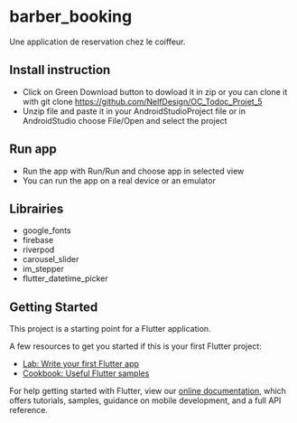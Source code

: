 # barber_booking

Une application de reservation chez le coiffeur.

## Install instruction
  - Click on Green Download button to dowload it in zip or you can clone it with git clone 
    https://github.com/NelfDesign/OC_Todoc_Projet_5
  - Unzip file and paste it in your AndroidStudioProject file or in AndroidStudio choose File/Open and select the project

## Run app
  - Run the app with Run/Run and choose app in selected view
  - You can run the app on a real device or an emulator

## Librairies
  - google_fonts
  - firebase
  - riverpod
  - carousel_slider
  - im_stepper
  - flutter_datetime_picker

## Getting Started

This project is a starting point for a Flutter application.

A few resources to get you started if this is your first Flutter project:

- [Lab: Write your first Flutter app](https://flutter.dev/docs/get-started/codelab)
- [Cookbook: Useful Flutter samples](https://flutter.dev/docs/cookbook)

For help getting started with Flutter, view our
[online documentation](https://flutter.dev/docs), which offers tutorials,
samples, guidance on mobile development, and a full API reference.
